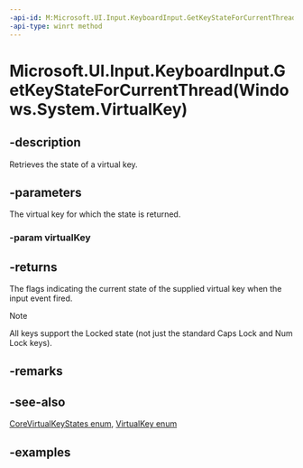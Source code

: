 ```yaml
---
-api-id: M:Microsoft.UI.Input.KeyboardInput.GetKeyStateForCurrentThread(Windows.System.VirtualKey)
-api-type: winrt method
---
```


# Microsoft.UI.Input.KeyboardInput.GetKeyStateForCurrentThread(Windows.System.VirtualKey)

<!--
public static Windows.UI.Core.CoreVirtualKeyStates GetKeyStateForCurrentThread (Windows.System.VirtualKey virtualKey);
-->

## -description

Retrieves the state of a virtual key.

## -parameters

The virtual key for which the state is returned.

### -param virtualKey

## -returns

The flags indicating the current state of the supplied virtual key when the input event fired.

> [!NOTE]
> All keys support the Locked state (not just the standard Caps Lock and Num Lock keys).

## -remarks

## -see-also

[CoreVirtualKeyStates enum](/uwp/api/windows.ui.core.corevirtualkeystates), [VirtualKey enum](/uwp/api/windows.system.virtualkey)

## -examples
